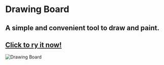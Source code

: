 # Drawing Board

## A simple and convenient tool to draw and paint.

## [Click to ry it now!](https://arman19941113.github.io/drawing-board/web-dist/)

![Drawing Board](https://arman19941113.github.io/drawing-board/assets/screenshot.png)
